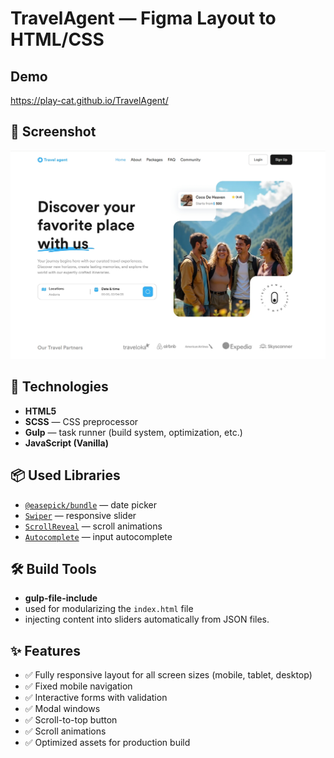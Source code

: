 # TravelAgent — Figma Layout to HTML/CSS

## Demo

https://play-cat.github.io/TravelAgent/

## 📸 Screenshot

![Screenshot](https://github.com/play-cat/TravelAgent/raw/master/screenshot.jpg)

## 🔧 Technologies

- **HTML5**
- **SCSS** — CSS preprocessor
- **Gulp** — task runner (build system, optimization, etc.)
- **JavaScript (Vanilla)**

## 📦 Used Libraries

- [`@easepick/bundle`](https://easepick.com/) — date picker
- [`Swiper`](https://swiperjs.com/) — responsive slider
- [`ScrollReveal`](https://scrollrevealjs.org/) — scroll animations
- [`Autocomplete`](https://tarekraafat.github.io/autoComplete.js/) — input autocomplete

## 🛠 Build Tools

- **gulp-file-include**
- used for modularizing the `index.html` file
- injecting content into sliders automatically from JSON files.

## ✨ Features

- ✅ Fully responsive layout for all screen sizes (mobile, tablet, desktop)
- ✅ Fixed mobile navigation
- ✅ Interactive forms with validation
- ✅ Modal windows
- ✅ Scroll-to-top button
- ✅ Scroll animations
- ✅ Optimized assets for production build
